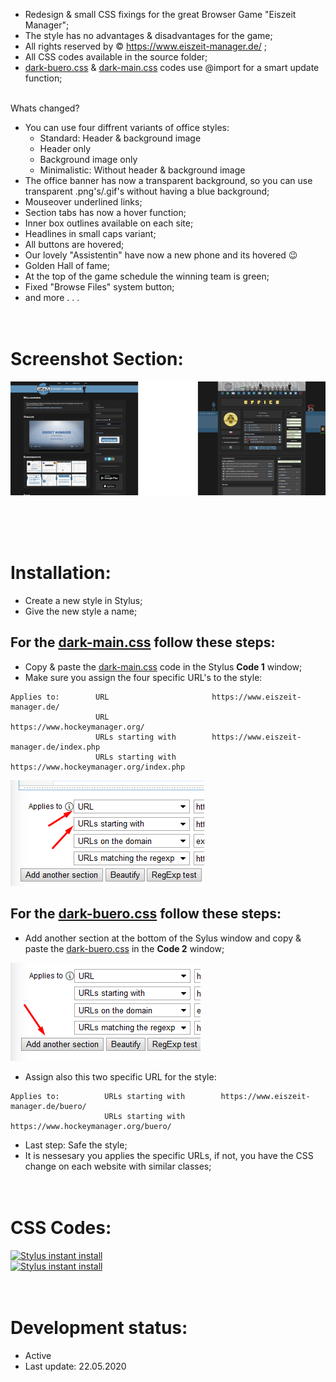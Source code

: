  - Redesign & small CSS fixings for the great Browser Game "Eiszeit Manager";
 - The style has no advantages & disadvantages for the game;
 - All rights reserved by © https://www.eiszeit-manager.de/ ;
 - All CSS codes available in the source folder;
 - <a href="https://github.com/MadameSolette/Stylus/blob/master/eiszeit-manager.de/dark/dark-buero.css">dark-buero.css</a> & <a href="https://github.com/MadameSolette/Stylus/blob/master/eiszeit-manager.de/dark/dark-main.css">dark-main.css</a> codes use @import for a smart update function;
<br><br>

 Whats changed?
 - You can use four diffrent variants of office styles:
   - Standard: Header & background image
   - Header only
   - Background image only
   - Minimalistic: Without header & background image
 - The office banner has now a transparent background, so you can use transparent .png's/.gif's without having a blue background;
 - Mouseover underlined links;
 - Section tabs has now a hover function;
 - Inner box outlines available on each site;
 - Headlines in small caps variant;
 - All buttons are hovered;
 - Our lovely "Assistentin" have now a new phone and its hovered 😉
 - Golden Hall of fame;
 - At the top of the game schedule the winning team is green;
 - Fixed "Browse Files" system button;
 - and more . . .
 <br><br><br>

# Screenshot Section:
<p align="center">
 <a href="https://github.com/MadameSolette/Stylus/tree/master/eiszeit-manager.de/dark/screenshot-section"><img src="https://raw.githubusercontent.com/MadameSolette/Stylus/master/eiszeit-manager.de/dark/screenshot-section/images/preview-thumb.png" /></a>
</p>
<br><br><br>

# Installation:
 - Create a new style in Stylus;
 - Give the new style a name;

## For the <a href="https://raw.githubusercontent.com/MadameSolette/Stylus/master/eiszeit-manager.de/dark/dark-main.css">dark-main.css</a> follow these steps:
 - Copy & paste the <a href="https://raw.githubusercontent.com/MadameSolette/Stylus/master/eiszeit-manager.de/dark/dark-main.css">dark-main.css</a> code in the Stylus <b>Code 1</b> window;
 - Make sure you assign the four specific URL's to the style:
```
Applies to:        URL                       https://www.eiszeit-manager.de/
                   URL                       https://www.hockeymanager.org/
                   URLs starting with        https://www.eiszeit-manager.de/index.php
                   URLs starting with        https://www.hockeymanager.org/index.php
```
<img src="https://raw.githubusercontent.com/MadameSolette/Stylus/master/eiszeit-manager.de/dark/screenshot-section/images/apply-to.png" />

## For the <a href="https://raw.githubusercontent.com/MadameSolette/Stylus/master/eiszeit-manager.de/dark/dark-buero.css">dark-buero.css</a> follow these steps:
 - Add another section at the bottom of the Sylus window and copy & paste the <a href="https://raw.githubusercontent.com/MadameSolette/Stylus/master/eiszeit-manager.de/dark/dark-buero.css">dark-buero.css</a> in the <b>Code 2</b> window;
<img src="https://raw.githubusercontent.com/MadameSolette/Stylus/master/eiszeit-manager.de/dark/screenshot-section/images/another-section.png" />

 - Assign also this two specific URL for the style:

```
Applies to:          URLs starting with        https://www.eiszeit-manager.de/buero/
                     URLs starting with        https://www.hockeymanager.org/buero/
```
 - Last step: Safe the style;
 - It is nessesary you applies the specific URLs, if not, you have the CSS change on each website with similar classes;
<br><br><br>

# CSS Codes:
[![Stylus instant install](https://img.shields.io/badge/eiszeit%20manager-%20Dark%20Main%20Page%20-282828.svg?style=popout&logoColor=29FDFD&labelColor=606060&logo=Stylus)](https://raw.githubusercontent.com/MadameSolette/Stylus/master/eiszeit-manager.de/dark/dark-main.css)<br>
[![Stylus instant install](https://img.shields.io/badge/eiszeit%20manager-%20Dark%20Büro-282828.svg?style=popout&logoColor=29FDFD&labelColor=606060&logo=Stylus)](https://raw.githubusercontent.com/MadameSolette/Stylus/master/eiszeit-manager.de/dark/dark-buero.css)
<br><br><br>

# Development status:
 - Active
 - Last update: 22.05.2020
